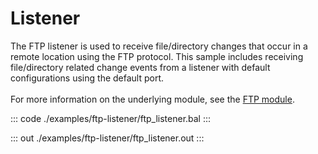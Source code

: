 # Listener

The FTP listener is used to receive file/directory changes that occur in a remote
location using the FTP protocol. This sample includes receiving
file/directory related change events from a listener with default
configurations using the default port.<br/><br/>
For more information on the underlying module, 
see the [FTP module](https://docs.central.ballerina.io/ballerina/ftp/latest/).


::: code ./examples/ftp-listener/ftp_listener.bal :::

::: out ./examples/ftp-listener/ftp_listener.out :::